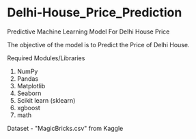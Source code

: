 # Delhi-House_Price_Prediction
Predictive Machine Learning Model For Delhi House Price

The objective of the model is to Predict the Price of Delhi House.

Required Modules/Libraries
1. NumPy
2. Pandas
3. Matplotlib
4. Seaborn
5. Scikit learn (sklearn)
6. xgboost
7. math

Dataset - "MagicBricks.csv" from Kaggle
